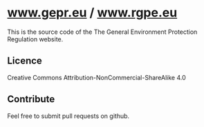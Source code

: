 # www.gepr.eu / www.rgpe.eu

This is the source code of the The General Environment Protection Regulation website.

## Licence

Creative Commons Attribution-NonCommercial-ShareAlike 4.0

## Contribute

Feel free to submit pull requests on github.